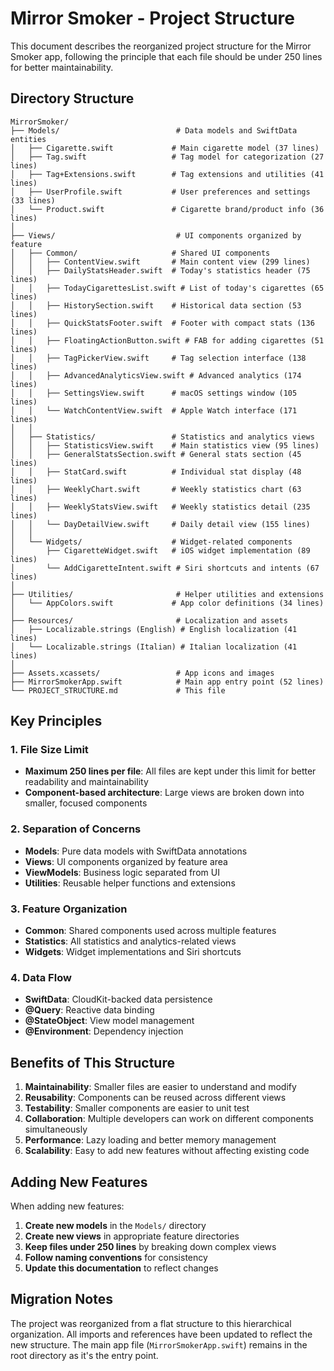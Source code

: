 # Mirror Smoker - Project Structure

This document describes the reorganized project structure for the Mirror Smoker app, following the principle that each file should be under 250 lines for better maintainability.

## Directory Structure

```
MirrorSmoker/
├── Models/                          # Data models and SwiftData entities
│   ├── Cigarette.swift             # Main cigarette model (37 lines)
│   ├── Tag.swift                   # Tag model for categorization (27 lines)
│   ├── Tag+Extensions.swift        # Tag extensions and utilities (41 lines)
│   ├── UserProfile.swift           # User preferences and settings (33 lines)
│   └── Product.swift               # Cigarette brand/product info (36 lines)
│
├── Views/                           # UI components organized by feature
│   ├── Common/                     # Shared UI components
│   │   ├── ContentView.swift       # Main content view (299 lines)
│   │   ├── DailyStatsHeader.swift  # Today's statistics header (75 lines)
│   │   ├── TodayCigarettesList.swift # List of today's cigarettes (65 lines)
│   │   ├── HistorySection.swift    # Historical data section (53 lines)
│   │   ├── QuickStatsFooter.swift  # Footer with compact stats (136 lines)
│   │   ├── FloatingActionButton.swift # FAB for adding cigarettes (51 lines)
│   │   ├── TagPickerView.swift     # Tag selection interface (138 lines)
│   │   ├── AdvancedAnalyticsView.swift # Advanced analytics (174 lines)
│   │   ├── SettingsView.swift      # macOS settings window (105 lines)
│   │   └── WatchContentView.swift  # Apple Watch interface (171 lines)
│   │
│   ├── Statistics/                 # Statistics and analytics views
│   │   ├── StatisticsView.swift    # Main statistics view (95 lines)
│   │   ├── GeneralStatsSection.swift # General stats section (45 lines)
│   │   ├── StatCard.swift          # Individual stat display (48 lines)
│   │   ├── WeeklyChart.swift       # Weekly statistics chart (63 lines)
│   │   ├── WeeklyStatsView.swift   # Weekly statistics detail (235 lines)
│   │   └── DayDetailView.swift     # Daily detail view (155 lines)
│   │
│   └── Widgets/                    # Widget-related components
│       ├── CigaretteWidget.swift   # iOS widget implementation (89 lines)
│       └── AddCigaretteIntent.swift # Siri shortcuts and intents (67 lines)
│
├── Utilities/                       # Helper utilities and extensions
│   └── AppColors.swift             # App color definitions (34 lines)
│
├── Resources/                       # Localization and assets
│   ├── Localizable.strings (English) # English localization (41 lines)
│   └── Localizable.strings (Italian) # Italian localization (41 lines)
│
├── Assets.xcassets/                 # App icons and images
├── MirrorSmokerApp.swift            # Main app entry point (52 lines)
└── PROJECT_STRUCTURE.md             # This file
```

## Key Principles

### 1. File Size Limit
- **Maximum 250 lines per file**: All files are kept under this limit for better readability and maintainability
- **Component-based architecture**: Large views are broken down into smaller, focused components

### 2. Separation of Concerns
- **Models**: Pure data models with SwiftData annotations
- **Views**: UI components organized by feature area
- **ViewModels**: Business logic separated from UI
- **Utilities**: Reusable helper functions and extensions

### 3. Feature Organization
- **Common**: Shared components used across multiple features
- **Statistics**: All statistics and analytics-related views
- **Widgets**: Widget implementations and Siri shortcuts

### 4. Data Flow
- **SwiftData**: CloudKit-backed data persistence
- **@Query**: Reactive data binding
- **@StateObject**: View model management
- **@Environment**: Dependency injection

## Benefits of This Structure

1. **Maintainability**: Smaller files are easier to understand and modify
2. **Reusability**: Components can be reused across different views
3. **Testability**: Smaller components are easier to unit test
4. **Collaboration**: Multiple developers can work on different components simultaneously
5. **Performance**: Lazy loading and better memory management
6. **Scalability**: Easy to add new features without affecting existing code

## Adding New Features

When adding new features:

1. **Create new models** in the `Models/` directory
2. **Create new views** in appropriate feature directories
3. **Keep files under 250 lines** by breaking down complex views
4. **Follow naming conventions** for consistency
5. **Update this documentation** to reflect changes

## Migration Notes

The project was reorganized from a flat structure to this hierarchical organization. All imports and references have been updated to reflect the new structure. The main app file (`MirrorSmokerApp.swift`) remains in the root directory as it's the entry point.
